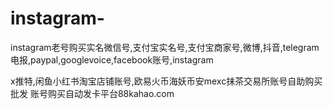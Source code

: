 # instagram-
instagram老号购买实名微信号,支付宝实名号,支付宝商家号,微博,抖音,telegram电报,paypal,googlevoice,facebook账号,instagram

x推特,闲鱼小红书淘宝店铺账号,欧易火币海妖币安mexc抹茶交易所账号自助购买批发
账号购买自动发卡平台88kahao.com
